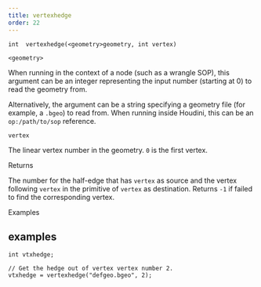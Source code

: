 ```yaml
---
title: vertexhedge
order: 22
---
```

`int  vertexhedge(<geometry>geometry, int vertex)`

`<geometry>`

When running in the context of a node (such as a wrangle SOP), this argument can be an integer representing the input number (starting at 0) to read the geometry from.

Alternatively, the argument can be a string specifying a geometry file (for example, a `.bgeo`) to read from. When running inside Houdini, this can be an `op:/path/to/sop` reference.

`vertex`

The linear vertex number in the geometry. `0` is the first vertex.

Returns

The number for the half-edge that has `vertex` as source and the vertex following `vertex` in the primitive of `vertex` as destination.
Returns `-1` if failed to find the corresponding vertex.

Examples

## examples

```vex
int vtxhedge;

// Get the hedge out of vertex vertex number 2.
vtxhedge = vertexhedge("defgeo.bgeo", 2);

```
